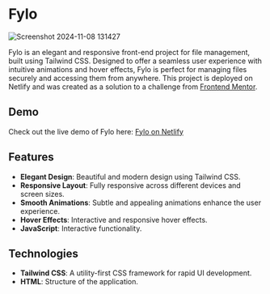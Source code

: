 
# Fylo

![Screenshot 2024-11-08 131427](https://github.com/user-attachments/assets/8b1eb823-9722-456e-b4dc-33af334eb12d)



Fylo is an elegant and responsive front-end project for file management, built using Tailwind CSS. Designed to offer a seamless user experience with intuitive animations and hover effects, Fylo is perfect for managing files securely and accessing them from anywhere. This project is deployed on Netlify and was created as a solution to a challenge from [Frontend Mentor](https://www.frontendmentor.io/challenges/fylo-dark-theme-landing-page-5ca5f2d21e82137ec91a50fd).


## Demo
Check out the live demo of Fylo here: [Fylo on Netlify](https://majestic-capybara-352f6e.netlify.app)

## Features
- **Elegant Design**: Beautiful and modern design using Tailwind CSS.
- **Responsive Layout**: Fully responsive across different devices and screen sizes.
- **Smooth Animations**: Subtle and appealing animations enhance the user experience.
- **Hover Effects**: Interactive and responsive hover effects.
- **JavaScript**: Interactive functionality.

## Technologies
- **Tailwind CSS**: A utility-first CSS framework for rapid UI development.
- **HTML**: Structure of the application.



